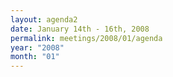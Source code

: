 ```yaml
---
layout: agenda2
date: January 14th - 16th, 2008
permalink: meetings/2008/01/agenda
year: "2008"
month: "01"
---
```

